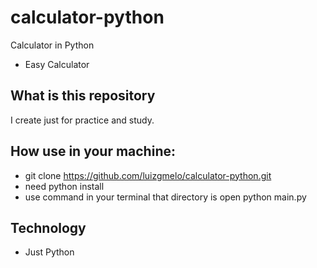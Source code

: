 # calculator-python
Calculator in Python
- Easy Calculator

## What is this repository
I create just for practice and study.

## How use in your machine:
- git clone https://github.com/luizgmelo/calculator-python.git
- need python install
- use command in your terminal that directory is open
	python main.py

## Technology
- Just Python
